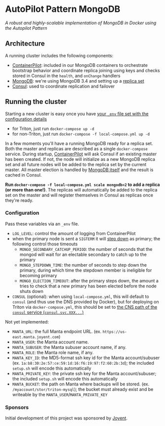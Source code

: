 # AutoPilot Pattern MongoDB

*A robust and highly-scalable implementation of MongoDB in Docker using the Autopilot Pattern*

## Architecture

A running cluster includes the following components:
- [ContainerPilot](https://www.joyent.com/containerpilot): included in our MongoDB containers to orchestrate bootstrap behavior and coordinate replica joining using keys and checks stored in Consul in the `health`, and `onChange` handlers
- [MongoDB](https://www.mongodb.com/community): we're using MongoDB 3.4 and setting up a [replica set](https://docs.mongodb.com/manual/replication/)
- [Consul](https://www.consul.io/): used to coordinate replication and failover

## Running the cluster

Starting a new cluster is easy once you have [your `_env` file set with the configuration details](#configuration)

- for Triton, just run `docker-compose up -d`
- for non-Triton, just run `docker-compose -f local-compose.yml up -d`

In a few moments you'll have a running MongoDB ready for a replica set. Both the master and replicas are described as a single `docker-compose` service. During startup, [ContainerPilot](http://containerpilot.io) will ask Consul if an existing master has been created. If not, the node will initialize as a new MongoDB replica set and all future nodes will be added to the replica set by the current master. All master election is handled by [MongoDB itself](https://docs.mongodb.com/manual/core/replica-set-elections/) and the result is cached in Consul.

**Run `docker-compose -f local-compose.yml scale mongodb=2` to add a replica (or more than one!)**. The replicas will automatically be added to the replica set on the master and will register themselves in Consul as replicas once they're ready.

### Configuration

Pass these variables via an `_env` file.

- `LOG_LEVEL`: control the amount of logging from ContainerPilot
- when the primary node is sent a `SIGTERM` it will [step down](https://docs.mongodb.com/manual/reference/command/replSetStepDown/) as primary; the following control those timeouts
  - `MONGO_SECONDARY_CATCHUP_PERIOD`: the number of seconds that the mongod will wait for an electable secondary to catch up to the primary
  - `MONGO_STEPDOWN_TIME`: the number of seconds to step down the primary, during which time the stepdown member is ineligible for becoming primary
  - `MONGO_ELECTION_TIMEOUT`: after the primary steps down, the amount a tries to check that a new primary has been elected before the node shuts down
- `CONSUL` (optional): when using `local-compose.yml`, this will default to `consul` (and thus use the DNS provided by Docker), but for deploying on Triton via `docker-compose.yml`, this should be set to [the CNS path of the `consul` service (`consul.svc.XXX...`)](https://docs.joyent.com/public-cloud/network/cns)

Not yet implemented:
- `MANTA_URL`: the full Manta endpoint URL. (ex. `https://us-east.manta.joyent.com`)
- `MANTA_USER`: the Manta account name.
- `MANTA_SUBUSER`: the Manta subuser account name, if any.
- `MANTA_ROLE`: the Manta role name, if any.
- `MANTA_KEY_ID`: the MD5-format ssh key id for the Manta account/subuser (ex. `1a:b8:30:2e:57:ce:59:1d:16:f6:19:97:f2:60:2b:3d`); the included `setup.sh` will encode this automatically
- `MANTA_PRIVATE_KEY`: the private ssh key for the Manta account/subuser; the included `setup.sh` will encode this automatically
- `MANTA_BUCKET`: the path on Manta where backups will be stored. (ex. `/myaccount/stor/triton-mysql`); the bucket must already exist and be writeable by the `MANTA_USER`/`MANTA_PRIVATE_KEY`

### Sponsors

Initial development of this project was sponsored by [Joyent](https://www.joyent.com).
